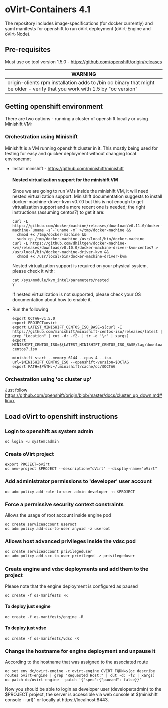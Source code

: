 # oVirt-Containers 4.1
The repository includes image-specifications (for docker currently) and yaml
manifests for openshift to run oVirt deployment (oVirt-Engine and oVirt-Node).

## Pre-requisites
Must use oc tool version 1.5.0 - https://github.com/openshift/origin/releases

| WARNING |
| ---- |
| origin-clients rpm installation adds to /bin oc binary that might be older - verify that you work with 1.5 by "oc version" |

## Getting openshift environment
There are two options - running a cluster of openshift locally or using
Minishift VM:
### Orchestration using Minishift
Minishift is a VM running openshift cluster in it. This mostly being used for
testing for easy and quicker deployment without changing local environemnt
- Install minishift - https://github.com/minishift/minishift
  #### Nested virtualization support for the minishift VM
  Since we are going to run VMs inside the minishift VM, it will need nested virtualization support. Minishift documentation suggests to install docker-machine-driver-kvm v0.7.0 but this is not enough to get virtualization support and a more recent one is needed; the right instructions (assuming centos7) to get it are:
  ```
  curl -L https://github.com/docker/machine/releases/download/v0.11.0/docker-machine-`uname -s`-`uname -m` >/tmp/docker-machine &&
    chmod +x /tmp/docker-machine &&
    sudo cp /tmp/docker-machine /usr/local/bin/docker-machine
  curl -L https://github.com/dhiltgen/docker-machine-kvm/releases/download/v0.10.0/docker-machine-driver-kvm-centos7 > /usr/local/bin/docker-machine-driver-kvm &&
    chmod +x /usr/local/bin/docker-machine-driver-kvm
  ```
  Nested virtualization support is required on your physical system, please check it with:
  ```
  cat /sys/module/kvm_intel/parameters/nested
  Y
  ```
  If nested virtualization is not supported, please check your OS documentation about how to enable it.

- Run the following
  ```
  export OCTAG=v1.5.0
  export PROJECT=ovirt
  export LATEST_MINISHIFT_CENTOS_ISO_BASE=$(curl -I https://github.com/minishift/minishift-centos-iso/releases/latest | grep "Location" | cut -d: -f2- | tr -d '\r' | xargs)
  export MINISHIFT_CENTOS_ISO=${LATEST_MINISHIFT_CENTOS_ISO_BASE/tag/download}/minishift-centos7.iso

  minishift start --memory 6144 --cpus 4 --iso-url=$MINISHIFT_CENTOS_ISO --openshift-version=$OCTAG
  export PATH=$PATH:~/.minishift/cache/oc/$OCTAG
  ```
### Orchestration using 'oc cluster up'
Just follow https://github.com/openshift/origin/blob/master/docs/cluster_up_down.md#linux

## Load oVirt to openshift instructions
### Login to openshift as system admin
```
oc login -u system:admin
```

### Create oVirt project
```
export PROJECT=ovirt
oc new-project $PROJECT --description="oVirt" --display-name="oVirt"
```

### Add administrator permissions to 'developer' user account
```
oc adm policy add-role-to-user admin developer -n $PROJECT
```

### Force a permissive security context constraints
Allows the usage of root account inside engine pod
```
oc create serviceaccount useroot
oc adm policy add-scc-to-user anyuid -z useroot
```

### Allows host advanced privileges inside the vdsc pod
```
oc create serviceaccount privilegeduser
oc adm policy add-scc-to-user privileged -z privilegeduser
```

### Create engine and vdsc deployments and add them to the project
Please note that the engine deployment is configured as paused
```
oc create -f os-manifests -R
```

#### To deploy just engine
```
oc create -f os-manifests/engine -R
```

#### To deploy just vdsc
```
oc create -f os-manifests/vdsc -R
```

### Change the hostname for engine deployment and unpause it
According to the hostname that was assigned to the associated route
```
oc set env dc/ovirt-engine -c ovirt-engine OVIRT_FQDN=$(oc describe routes ovirt-engine | grep "Requested Host:" | cut -d: -f2 | xargs)
oc patch dc/ovirt-engine --patch '{"spec":{"paused": false}}'
```

Now you should be able to login as developer user (developer:admin) to the
$PROJECT project, the server is accessible via web console at
$(minishift console --url)" or locally at https://localhost:8443.
